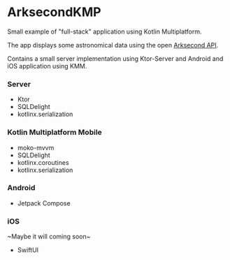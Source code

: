 # ArksecondKMP

Small example of "full-stack" application using Kotlin Multiplatform.

The app displays some astronomical data using the open [Arksecond API](https://api.arcsecond.io/).

Contains a small server implementation using Ktor-Server and Android and iOS application using KMM.

### Server

- Ktor
- SQLDelight
- kotlinx.serialization

### Kotlin Multiplatform Mobile

- moko-mvvm
- SQLDelight
- kotlinx.coroutines
- kotlinx.serialization

### Android

- Jetpack Compose

### iOS

~Maybe it will coming soon~

- SwiftUI
